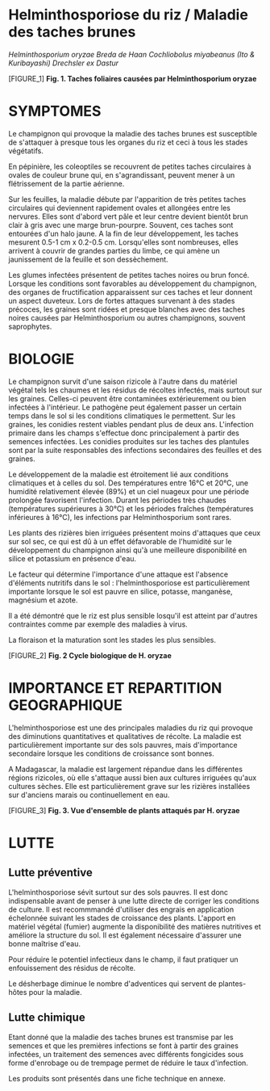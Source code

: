 # Helminthosporiose du riz / Maladie des taches brunes
*Helminthosporium oryzae Breda de Haan*
*Cochliobolus miyabeanus (Ito & Kuribayashi)*
*Drechsler ex Dastur*


[FIGURE_1]
**Fig. 1. Taches foliaires causées par Helminthosporium oryzae**


# SYMPTOMES
Le champignon qui provoque la maladie des taches brunes est susceptible de s'attaquer à presque tous les organes du riz et ceci à tous les stades végétatifs.


En pépinière, les coleoptiles se recouvrent de petites taches circulaires à ovales de couleur brune qui, en s'agrandissant, peuvent mener à un flétrissement de la partie aérienne.


Sur les feuilles, la maladie débute par l'apparition de très petites taches circulaires qui deviennent rapidement ovales et allongées entre les nervures. Elles sont d'abord vert pâle et leur centre devient bientôt brun clair à gris avec une marge brun-pourpre. Souvent, ces taches sont entourées d'un halo jaune. A la fin de leur développement, les taches mesurent 0.5-1 cm x 0.2-0.5 cm. Lorsqu'elles sont nombreuses, elles arrivent à couvrir de grandes parties du limbe, ce qui amène un jaunissement de la feuille et son dessèchement.


Les glumes infectées présentent de petites taches noires ou brun foncé. Lorsque les conditions sont favorables au développement du champignon, des organes de fructification apparaissent sur ces taches et leur donnent un aspect duveteux. Lors de fortes attaques survenant à des stades précoces, les graines sont ridées et presque blanches avec des taches noires causées par Helminthosporium ou autres champignons, souvent saprophytes.


# BIOLOGIE
Le champignon survit d'une saison rizicole à l'autre dans du matériel végétal tels les chaumes et les résidus de récoltes infectés, mais surtout sur les graines. Celles-ci peuvent être contaminées extérieurement ou bien infectées à l'intérieur. Le pathogène peut également passer un certain temps dans le sol si les conditions climatiques le permettent. Sur les graines, les conidies restent viables pendant plus de deux ans. L'infection primaire dans les champs s'effectue donc principalement à partir des semences infectées. Les conidies produites sur les taches des plantules sont par la suite responsables des infections secondaires des feuilles et des graines.

Le développement de la maladie est étroitement lié aux conditions climatiques et à celles du sol. Des températures entre 16°C et 20°C, une humidité relativement élevée (89%) et un ciel nuageux pour une période prolongée favorisent l'infection. Durant les périodes très chaudes (températures supérieures à 30°C) et les périodes fraîches (températures inférieures à 16°C), les infections par Helminthosporium sont rares.

Les plants des rizières bien irriguées présentent moins d'attaques que ceux sur sol sec, ce qui est dû à un effet défavorable de l'humidité sur le développement du champignon ainsi qu'à une meilleure disponibilité en silice et potassium en présence d'eau.

Le facteur qui détermine l'importance d'une attaque est l'absence d'éléments nutritifs dans le sol : l'helminthosporiose est particulièrement importante lorsque le sol est pauvre en silice, potasse, manganèse, magnésium et azote.

Il a été démontré que le riz est plus sensible losqu'il est atteint par d'autres contraintes comme par exemple des maladies à virus.

La floraison et la maturation sont les stades les plus sensibles.

[FIGURE_2]
**Fig. 2 Cycle biologique de H. oryzae**

# IMPORTANCE ET REPARTITION GEOGRAPHIQUE
L'helminthosporiose est une des principales maladies du riz qui provoque des diminutions quantitatives et qualitatives de récolte. La maladie est particulièrement importante sur des sols pauvres, mais d'importance secondaire lorsque les conditions de croissance sont bonnes.

A Madagascar, la maladie est largement répandue dans les différentes régions rizicoles, où elle s'attaque aussi bien aux cultures irriguées qu'aux cultures sèches. Elle est particulièrement grave sur les rizières installées sur d'anciens marais ou continuellement en eau.

[FIGURE_3]
**Fig. 3. Vue d'ensemble de plants attaqués par H. oryzae**

# LUTTE
## Lutte préventive
L'helminthosporiose sévit surtout sur des sols pauvres. Il est donc indispensable avant de penser à une lutte directe de corriger les conditions de culture. Il est recommmandé d'utiliser des engrais en application échelonnée suivant les stades de croissance des plants. L'apport en matériel végétal (fumier) augmente la disponibilité des matières nutritives et améliore la structure du sol. Il est également nécessaire d'assurer une bonne maîtrise d'eau.

Pour réduire le potentiel infectieux dans le champ, il faut pratiquer un enfouissement des résidus de récolte.

Le désherbage diminue le nombre d'adventices qui servent de plantes-hôtes pour la maladie.

## Lutte chimique
Etant donné que la maladie des taches brunes est transmise par les semences et que les premières infections se font à partir des graines infectées, un traitement des semences avec différents fongicides sous forme d'enrobage ou de trempage permet de réduire le taux d'infection.

Les produits sont présentés dans une fiche technique en annexe.